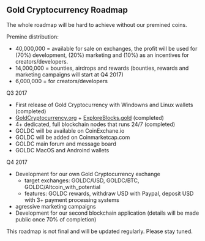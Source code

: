 ## Gold Cryptocurrency Roadmap

The whole roadmap will be hard to achieve without our premined coins.

Premine distribution: 
- 40,000,000 = available for sale on exchanges, the profit will be used for (70%) development, (20%) marketing and (10%) as an incentives for creators/developers.
- 14,000,000 = bounties, airdrops and rewards (bounties, rewards and marketing campaigns will start at Q4 2017)
- 6,000,000 = for creators/developers			


Q3 2017
- First release of Gold Cryptocurrency with Windowns and Linux wallets (completed)
- [GoldCryptocurrency.org](http://goldcryptocurrency.org) + [ExploreBlocks.gold](http://exploreblocks.gold) (completed)
- 4+ dedicated, full blockchain nodes that runs 24/7 (completed)
- GOLDC will be available on CoinExchane.io
- GOLDC will be added on Coinmarketcap.com
- GOLDC main forum and message board
- GOLDC MacOS and Androind wallets

Q4 2017
- Development for our own Gold Cryptocurrency exchange
	- target exchanges: GOLDC/USD, GOLDC/BTC, GOLDC/Altcoin_with_potential
	- features: GOLDC rewards, withdraw USD with Paypal, deposit USD with 3+ payment processing systems
- agressive marketing campaigns
- Development for our second blockchain application (details will be made public once 70% of completion)


This roadmap is not final and  will be updated regularly. Please stay tuned.